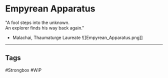 # Empyrean Apparatus
"A fool steps into the unknown.  
An explorer finds his way back again."  
- Malachai, Thaumaturge Laureate
![[Empyrean_Apparatus.png]]

---
## Tags
#Strongbox
#WiP